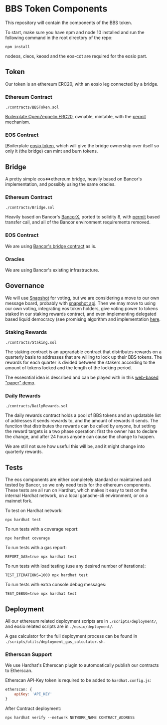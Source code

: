 # BBS Token Components

This repository will contain the components of the BBS token.

To start, make sure you have npm and node 10 installed and run the following command in the root directory of the repo:
```shell
npm install
```

nodeos, cleos, keosd and the eos-cdt are required for the eosio part.

## Token

Our token is an ethereum ERC20, with an eosio leg connected by a bridge.

### Ethereum Contract

`./contracts/BBSToken.sol`

[Boilerplate OpenZeppelin ERC20](https://github.com/OpenZeppelin/openzeppelin-contracts/blob/v4.2.0/contracts/token/ERC20/ERC20.sol), ownable, mintable, with the [permit](https://eips.ethereum.org/EIPS/eip-2612) mechanism.

### EOS Contract

[Boilerplate [eosio token](https://github.com/EOSIO/eosio.contracts/tree/master/contracts/eosio.token), which will give the bridge ownership over itself so only it (the bridge) can mint and burn tokens.

## Bridge

A pretty simple eos<=>ethereum bridge, heavily based on Bancor's implementation, and possibly using the same oracles.

### Ethereum Contract

`./contracts/Bridge.sol`

Heavily based on Bancor's [BancorX](https://github.com/bancorprotocol/contracts-solidity/blob/master/solidity/contracts/bancorx/BancorX.sol), ported to solidity 8, with [permit](https://eips.ethereum.org/EIPS/eip-2612) based transfer call, and all of the Bancor environment requirements removed.

### EOS Contract

We are using [Bancor's bridge contract](https://github.com/bancorprotocol/contracts_eos/tree/master/contracts/eos/BancorX) as is.

### Oracles

We are using Bancor's existing infrastructure.

## Governance

We will use [Snapshot](https://snapshot.page/#/) for voting, but we are considering a move to our own message board, probably with [snapshot api](https://docs.snapshot.org/hub-api). Then we may move to using our own voting, integrating eos token holders, give voting power to tokens staked in our staking rewards contract, and even implementing delegated based liquid democracy (see promising algorithm and implementation [here](https://arxiv.org/pdf/1911.08774.pdf).

### Staking Rewards

`./contracts/Staking.sol`

The staking contract is an upgradable contract that distributes rewards on a quarterly basis to addresses that are willing to lock up their BBS tokens. The rewards for each quarter is divided between the stakers according to the amount of tokens locked and the length of the locking period.

The essesntial idea is described and can be played with in this [web-based "paper" demo](https://deweb-io.github.io/token/staking.html).

### Daily Rewards

`./contracts/DailyRewards.sol`

The daily rewards contract holds a pool of BBS tokens and an updatable list of addresses it sends rewards to, and the amount of rewards it sends. The function that distributes the rewards can be called by anyone, but setting the reward targets is a two phase operation: first the owner has to declare the change, and after 24 hours anyone can cause the change to happen.

We are still not sure how useful this will be, and it might change into quarterly rewards.

## Tests

The eos components are either completely standard or maintained and tested by Bancor, so we only need tests for the ethereum components. These tests are all run on Hardhat, which makes it easy to test on the internal Hardhat network, on a local ganache-cli environment, or on a mainnet fork.

To test on Hardhat network:
```shell
npx hardhat test
```

To run tests with a coverage report:
```shell
npx hardhat coverage
```

To run tests with a gas report:
```shell
REPORT_GAS=true npx hardhat test
```

To run tests with load testing (use any desired number of iterations):
```shell
TEST_ITERATIONS=1000 npx hardhat test
```

To run tests with extra console.debug messages:
```shell
TEST_DEBUG=true npx hardhat test
```

## Deployment

All our ethereum related deployment scripts are in `./scripts/deployment/`, and eosio related scripts are in `./eosio/deployment/`.

A gas calculator for the full deployment process can be found in `./scripts/utils/deployment_gas_calculator.sh`.

### Etherscan Support

We use Hardhat's Etherscan plugin to automoatically publish our contracts to Etherscan.

Etherscan API-Key token is required to be added to `hardhat.config.js`:
```javascript
etherscan: {
    apiKey: 'API_KEY'
}
```

After Contract deployment:
```shell
npx hardhat verify --network NETWORK_NAME CONTRACT_ADDRESS
```
